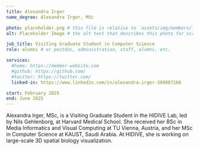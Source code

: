 ```yaml
---
title: Alexandra Irger
name_degree: Alexandra Irger, MSc

photo: placeholder.png # this file is relative to `assets/img/members/fullsize`
alt: Placeholder Image # the alt text that describes this photo for screen reader users. Mandatory if you use a photo.

job_title: Visiting Graduate Student in Computer Science
role: alumni # or postdoc, administration, staff, alumni, etc.

services:
  #home: https://member-website.com
  #github: https://github.com/
  #twitter: https://twitter.com/
  linked-in: https://www.linkedin.com/in/alexandra-irger-3899871b8

start: February 2025
end: June 2025
---
```

Alexandra Irger, MSc, is a Visiting Graduate Student in the HIDIVE Lab, led by Nils Gehlenborg, at Harvard Medical School.
She received her BSc in Media Informatics and Visual Computing at TU Vienna, Austria, and her MSc in Computer Science at KAUST, Saudi Arabia.
At HIDIVE, she is working on large-scale 3D spatial biology visualization.
